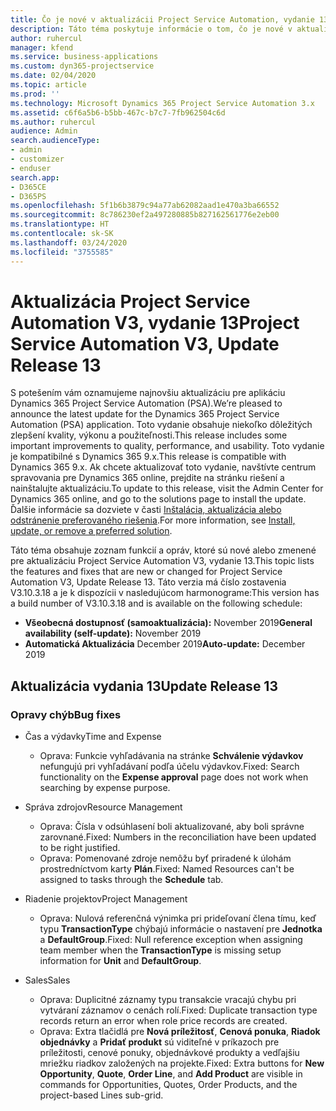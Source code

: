 ```yaml
---
title: Čo je nové v aktualizácii Project Service Automation, vydanie 13, V3
description: Táto téma poskytuje informácie o tom, čo je nové v aktualizácii Project Service Automation, vydanie 13, V3.
author: ruhercul
manager: kfend
ms.service: business-applications
ms.custom: dyn365-projectservice
ms.date: 02/04/2020
ms.topic: article
ms.prod: ''
ms.technology: Microsoft Dynamics 365 Project Service Automation 3.x
ms.assetid: c6f6a5b6-b5bb-467c-b7c7-7fb962504c6d
ms.author: ruhercul
audience: Admin
search.audienceType:
- admin
- customizer
- enduser
search.app:
- D365CE
- D365PS
ms.openlocfilehash: 5f1b6b3879c94a77ab62082aad1e470a3ba66552
ms.sourcegitcommit: 8c786230ef2a497280885b827162561776e2eb00
ms.translationtype: HT
ms.contentlocale: sk-SK
ms.lasthandoff: 03/24/2020
ms.locfileid: "3755585"
---
```

# <a name="project-service-automation-v3-update-release-13"></a><span data-ttu-id="089c8-103">Aktualizácia Project Service Automation V3, vydanie 13</span><span class="sxs-lookup"><span data-stu-id="089c8-103">Project Service Automation V3, Update Release 13</span></span>
<span data-ttu-id="089c8-104">S potešením vám oznamujeme najnovšiu aktualizáciu pre aplikáciu Dynamics 365 Project Service Automation (PSA).</span><span class="sxs-lookup"><span data-stu-id="089c8-104">We’re pleased to announce the latest update for the Dynamics 365 Project Service Automation (PSA) application.</span></span> <span data-ttu-id="089c8-105">Toto vydanie obsahuje niekoľko dôležitých zlepšení kvality, výkonu a použiteľnosti.</span><span class="sxs-lookup"><span data-stu-id="089c8-105">This release includes some important improvements to quality, performance, and usability.</span></span> <span data-ttu-id="089c8-106">Toto vydanie je kompatibilné s Dynamics 365 9.x.</span><span class="sxs-lookup"><span data-stu-id="089c8-106">This release is compatible with Dynamics 365 9.x.</span></span> <span data-ttu-id="089c8-107">Ak chcete aktualizovať toto vydanie, navštívte centrum spravovania pre Dynamics 365 online, prejdite na stránku riešení a nainštalujte aktualizáciu.</span><span class="sxs-lookup"><span data-stu-id="089c8-107">To update to this release, visit the Admin Center for Dynamics 365 online, and go to the solutions page to install the update.</span></span> <span data-ttu-id="089c8-108">Ďalšie informácie sa dozviete v časti [Inštalácia, aktualizácia alebo odstránenie preferovaného riešenia](https://docs.microsoft.com/power-platform/admin/install-remove-preferred-solution).</span><span class="sxs-lookup"><span data-stu-id="089c8-108">For more information, see [Install, update, or remove a preferred solution](https://docs.microsoft.com/power-platform/admin/install-remove-preferred-solution).</span></span>

<span data-ttu-id="089c8-109">Táto téma obsahuje zoznam funkcií a opráv, ktoré sú nové alebo zmenené pre aktualizáciu Project Service Automation V3, vydanie 13.</span><span class="sxs-lookup"><span data-stu-id="089c8-109">This topic lists the features and fixes that are new or changed for Project Service Automation V3, Update Release 13.</span></span> <span data-ttu-id="089c8-110">Táto verzia má číslo zostavenia V3.10.3.18 a je k dispozícii v nasledujúcom harmonograme:</span><span class="sxs-lookup"><span data-stu-id="089c8-110">This version has a build number of V3.10.3.18 and is available on the following schedule:</span></span>

- <span data-ttu-id="089c8-111">**Všeobecná dostupnosť (samoaktualizácia):** November 2019</span><span class="sxs-lookup"><span data-stu-id="089c8-111">**General availability (self-update):** November 2019</span></span>
- <span data-ttu-id="089c8-112">**Automatická Aktualizácia** December 2019</span><span class="sxs-lookup"><span data-stu-id="089c8-112">**Auto-update:** December 2019</span></span>


## <a name="update-release-13"></a><span data-ttu-id="089c8-113">Aktualizácia vydania 13</span><span class="sxs-lookup"><span data-stu-id="089c8-113">Update Release 13</span></span> 

### <a name="bug-fixes"></a><span data-ttu-id="089c8-114">Opravy chýb</span><span class="sxs-lookup"><span data-stu-id="089c8-114">Bug fixes</span></span>

- <span data-ttu-id="089c8-115">Čas a výdavky</span><span class="sxs-lookup"><span data-stu-id="089c8-115">Time and Expense</span></span>

     - <span data-ttu-id="089c8-116">Oprava: Funkcie vyhľadávania na stránke **Schválenie výdavkov** nefungujú pri vyhľadávaní podľa účelu výdavkov.</span><span class="sxs-lookup"><span data-stu-id="089c8-116">Fixed: Search functionality on the **Expense approval** page does not work when searching by expense purpose.</span></span>

- <span data-ttu-id="089c8-117">Správa zdrojov</span><span class="sxs-lookup"><span data-stu-id="089c8-117">Resource Management</span></span>

     - <span data-ttu-id="089c8-118">Oprava: Čísla v odsúhlasení boli aktualizované, aby boli správne zarovnané.</span><span class="sxs-lookup"><span data-stu-id="089c8-118">Fixed: Numbers in the reconciliation have been updated to be right justified.</span></span>
     - <span data-ttu-id="089c8-119">Oprava: Pomenované zdroje nemôžu byť priradené k úlohám prostredníctvom karty **Plán**.</span><span class="sxs-lookup"><span data-stu-id="089c8-119">Fixed: Named Resources can't be assigned to tasks through the **Schedule** tab.</span></span>

- <span data-ttu-id="089c8-120">Riadenie projektov</span><span class="sxs-lookup"><span data-stu-id="089c8-120">Project Management</span></span>

     - <span data-ttu-id="089c8-121">Oprava: Nulová referenčná výnimka pri prideľovaní člena tímu, keď typu **TransactionType** chýbajú informácie o nastavení pre **Jednotka** a **DefaultGroup**.</span><span class="sxs-lookup"><span data-stu-id="089c8-121">Fixed: Null reference exception when assigning team member when the **TransactionType** is missing setup information for **Unit** and **DefaultGroup**.</span></span>

- <span data-ttu-id="089c8-122">Sales</span><span class="sxs-lookup"><span data-stu-id="089c8-122">Sales</span></span>

     - <span data-ttu-id="089c8-123">Oprava: Duplicitné záznamy typu transakcie vracajú chybu pri vytváraní záznamov o cenách rolí.</span><span class="sxs-lookup"><span data-stu-id="089c8-123">Fixed: Duplicate transaction type records return an error when role price records are created.</span></span>
     - <span data-ttu-id="089c8-124">Oprava: Extra tlačidlá pre **Nová príležitosť**, **Cenová ponuka**, **Riadok objednávky** a **Pridať produkt** sú viditeľné v príkazoch pre príležitosti, cenové ponuky, objednávkové produkty a vedľajšiu mriežku riadkov založených na projekte.</span><span class="sxs-lookup"><span data-stu-id="089c8-124">Fixed: Extra buttons for **New Opportunity**, **Quote**, **Order Line**, and **Add Product** are visible in commands for Opportunities, Quotes, Order Products, and the project-based Lines sub-grid.</span></span>


